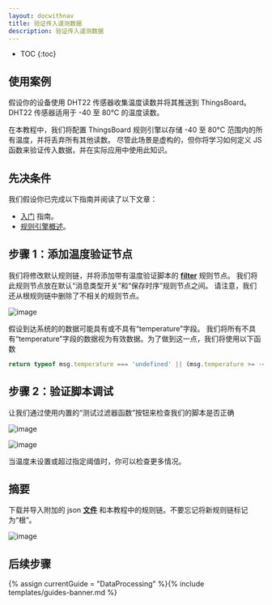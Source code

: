 ```yaml
---
layout: docwithnav
title: 验证传入遥测数据
description: 验证传入遥测数据
---
```


* TOC
{:toc}

## 使用案例

假设你的设备使用 DHT22 传感器收集温度读数并将其推送到 ThingsBoard。
DHT22 传感器适用于 -40 至 80°C 的温度读数。

在本教程中，我们将配置 ThingsBoard 规则引擎以存储 -40 至 80°C 范围内的所有温度，并将丢弃所有其他读数。
尽管此场景是虚构的，但你将学习如何定义 JS 函数来验证传入数据，并在实际应用中使用此知识。

## 先决条件

我们假设你已完成以下指南并阅读了以下文章：

  * [入门](/docs/getting-started-guides/helloworld/) 指南。
  * [规则引擎概述](/docs/user-guide/rule-engine-2-0/overview/)。

## 步骤 1：添加温度验证节点

我们将修改默认规则链，并将添加带有温度验证脚本的 [**filter**](/docs/user-guide/rule-engine-2-0/filter-nodes/#script-filter-node) 规则节点。
我们将此规则节点放在默认“消息类型开关”和“保存时序”规则节点之间。
请注意，我们还从根规则链中删除了不相关的规则节点。

![image](/images/user-guide/rule-engine-2-0/tutorials/validation/rule-chain.png)

假设到达系统的的数据可能具有或不具有“temperature”字段。
我们将所有不具有“temperature”字段的数据视为有效数据。为了做到这一点，我们将使用以下函数

```javascript
return typeof msg.temperature === 'undefined' || (msg.temperature >= -40 && msg.temperature <= 80);
```

## 步骤 2：验证脚本调试

让我们通过使用内置的“测试过滤器函数”按钮来检查我们的脚本是否正确

![image](/images/user-guide/rule-engine-2-0/tutorials/validation/node-config.png)

![image](/images/user-guide/rule-engine-2-0/tutorials/validation/test-function.png)

当温度未设置或超过指定阈值时，你可以检查更多情况。

## 摘要

下载并导入附加的 json [**文件**](/docs/user-guide/resources/validation-rule-chain.json) 和本教程中的规则链。不要忘记将新规则链标记为“根”。

![image](/images/user-guide/rule-engine-2-0/tutorials/make-root.png)

## 后续步骤

{% assign currentGuide = "DataProcessing" %}{% include templates/guides-banner.md %}